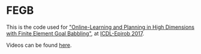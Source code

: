 # FEGB
This is the code used for <a href="http://www.tech.plym.ac.uk/SoCCE/CRNS/APRIL/publications/finite-element-goal_FINAL_v.pdf">"Online-Learning and Planning in High Dimensions with Finite Element Goal Babbling"</a>, at <a href="http://www.icdl-epirob.org/">ICDL-Epirob 2017</a>.

Videos can be found <a href="http://pontusloviken.com/icdl-epirob-2017">here</a>.
